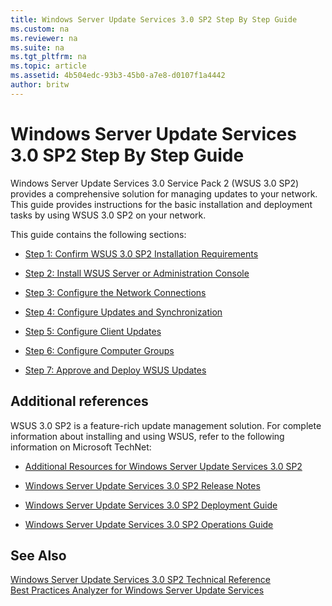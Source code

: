 ```yaml
---
title: Windows Server Update Services 3.0 SP2 Step By Step Guide
ms.custom: na
ms.reviewer: na
ms.suite: na
ms.tgt_pltfrm: na
ms.topic: article
ms.assetid: 4b504edc-93b3-45b0-a7e8-d0107f1a4442
author: britw
---
```

# Windows Server Update Services 3.0 SP2 Step By Step Guide
Windows Server Update Services 3.0 Service Pack 2 \(WSUS 3.0 SP2\) provides a comprehensive solution for managing updates to your network. This guide provides instructions for the basic installation and deployment tasks by using WSUS 3.0 SP2 on your network.  
  
This guide contains the following sections:  
  
-   [Step 1: Confirm WSUS 3.0 SP2 Installation Requirements](assetId:///ec01bd75-5def-4899-8cee-ddab827bbd83)  
  
-   [Step 2: Install WSUS Server or Administration Console](assetId:///6db6fcb0-c55d-43b9-9b07-4040c6267759)  
  
-   [Step 3: Configure the Network Connections](assetId:///42a144c5-f08e-4a6e-b360-47ddea77bd24)  
  
-   [Step 4: Configure Updates and Synchronization](assetId:///deeaa7e1-9b50-45cb-9537-d75f70de3405)  
  
-   [Step 5: Configure Client Updates](assetId:///5ae60ead-3e94-456c-a692-c0f193ea5d5a)  
  
-   [Step 6: Configure Computer Groups](assetId:///70518732-2179-4e41-9609-7f9999867f41)  
  
-   [Step 7: Approve and Deploy WSUS Updates](assetId:///c4e58e17-d5e3-4194-8f26-b459e0c03b86)  
  
## Additional references  
WSUS 3.0 SP2 is a feature\-rich update management solution. For complete information about installing and using WSUS, refer to the following information on Microsoft TechNet:  
  
-   [Additional Resources for Windows Server Update Services 3.0 SP2](../Topic/Additional-Resources-for-Windows-Server-Update-Services-3.0-SP2.md)  
  
-   [Windows Server Update Services 3.0 SP2 Release Notes](assetId:///b3723422-489d-47b7-abfa-663353647da0)  
  
-   [Windows Server Update Services 3.0 SP2 Deployment Guide](assetId:///bccd81f4-309e-4d55-903b-2cf1c94459df)  
  
-   [Windows Server Update Services 3.0 SP2 Operations Guide](assetId:///510700d1-13b7-43d8-8112-6b375dfd4561)  
  
## See Also  
[Windows Server Update Services 3.0 SP2 Technical Reference](../Topic/Windows-Server-Update-Services-3.0-SP2-Technical-Reference.md)  
[Best Practices Analyzer for Windows Server Update Services](assetId:///f37c621b-3a39-45a2-965c-2a34b0483be4)  
  
